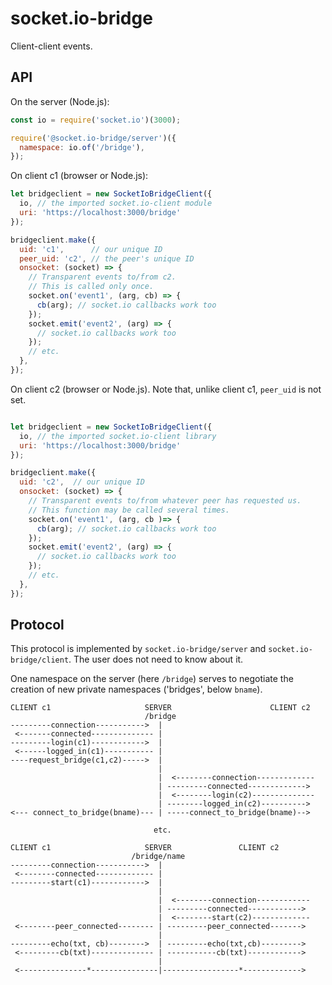 # socket.io-bridge

Client-client events.


## API

On the server (Node.js):

````javascript
const io = require('socket.io')(3000);

require('@socket.io-bridge/server')({
  namespace: io.of('/bridge'),
});


````


On client c1 (browser or Node.js):


````javascript
let bridgeclient = new SocketIoBridgeClient({
  io, // the imported socket.io-client module
  uri: 'https://localhost:3000/bridge'
});

bridgeclient.make({
  uid: 'c1',      // our unique ID
  peer_uid: 'c2', // the peer's unique ID
  onsocket: (socket) => {
    // Transparent events to/from c2.
    // This is called only once.
    socket.on('event1', (arg, cb) => {
      cb(arg); // socket.io callbacks work too
    });
    socket.emit('event2', (arg) => {
      // socket.io callbacks work too
    });
    // etc.
  },
});
````


On client c2 (browser or Node.js). Note that, unlike client c1, `peer_uid` is not set.


````javascript

let bridgeclient = new SocketIoBridgeClient({
  io, // the imported socket.io-client library
  uri: 'https://localhost:3000/bridge'
});

bridgeclient.make({
  uid: 'c2',  // our unique ID
  onsocket: (socket) => {
    // Transparent events to/from whatever peer has requested us.
    // This function may be called several times.
    socket.on('event1', (arg, cb )=> {
      cb(arg); // socket.io callbacks work too
    });
    socket.emit('event2', (arg) => {
      // socket.io callbacks work too
    });
    // etc.
  },
});
````


## Protocol

This protocol is implemented by `socket.io-bridge/server` and `socket.io-bridge/client`. The user does not need to know about it.

One namespace on the server (here `/bridge`) serves to negotiate the creation of new private namespaces ('bridges', below `bname`).

````
CLIENT c1                     SERVER                      CLIENT c2
                              /bridge
---------connection----------->  | 
 <-------connected-------------- | 
---------login(c1)------------>  | 
 <------logged_in(c1)----------- | 
----request_bridge(c1,c2)----->  |
                                 |
                                 |  <--------connection-------------
                                 | ---------connected------------->
                                 |  <--------login(c2)--------------
                                 | --------logged_in(c2)---------->
<--- connect_to_bridge(bname)--- | -----connect_to_bridge(bname)-->

                                etc.
````




````
CLIENT c1                     SERVER               CLIENT c2
                           /bridge/name
---------connection----------->  | 
 <--------connected------------- |
---------start(c1)------------>  |
                                 |
                                 |  <--------connection------------
                                 | ---------connected------------>
                                 |  <--------start(c2)-------------
 <--------peer_connected-------- | ---------peer_connected------->
                                 |
---------echo(txt, cb)-------->  | ---------echo(txt,cb)--------->
 <---------cb(txt)-------------- | -----------cb(txt)------------>
                                 |
 <---------------*---------------|-----------------*------------->
````